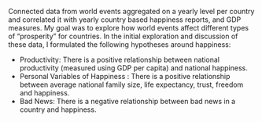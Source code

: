 Connected data from world events aggregated on a yearly level per country and correlated it with yearly country based happiness reports, and GDP measures. My goal was to explore how world events affect different types of “prosperity” for countries. In the initial exploration and discussion of these data, I formulated the following hypotheses around happiness: 
- Productivity: There is a positive relationship between national productivity (measured using GDP per capita) and national happiness. 
- Personal Variables of Happiness : There is a positive relationship between average national family size, life expectancy, trust, freedom and happiness. 
- Bad News: There is a negative relationship between bad news in a country and happiness. 